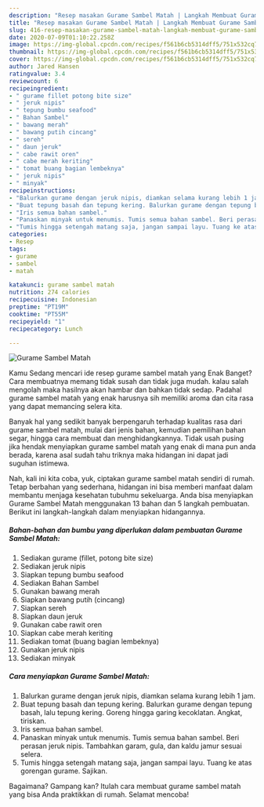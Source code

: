 ```yaml
---
description: "Resep masakan Gurame Sambel Matah | Langkah Membuat Gurame Sambel Matah Yang Enak Dan Lezat"
title: "Resep masakan Gurame Sambel Matah | Langkah Membuat Gurame Sambel Matah Yang Enak Dan Lezat"
slug: 416-resep-masakan-gurame-sambel-matah-langkah-membuat-gurame-sambel-matah-yang-enak-dan-lezat
date: 2020-07-09T01:10:22.258Z
image: https://img-global.cpcdn.com/recipes/f561b6cb5314dff5/751x532cq70/gurame-sambel-matah-foto-resep-utama.jpg
thumbnail: https://img-global.cpcdn.com/recipes/f561b6cb5314dff5/751x532cq70/gurame-sambel-matah-foto-resep-utama.jpg
cover: https://img-global.cpcdn.com/recipes/f561b6cb5314dff5/751x532cq70/gurame-sambel-matah-foto-resep-utama.jpg
author: Jared Hansen
ratingvalue: 3.4
reviewcount: 6
recipeingredient:
- " gurame fillet potong bite size"
- " jeruk nipis"
- " tepung bumbu seafood"
- " Bahan Sambel"
- " bawang merah"
- " bawang putih cincang"
- " sereh"
- " daun jeruk"
- " cabe rawit oren"
- " cabe merah keriting"
- " tomat buang bagian lembeknya"
- " jeruk nipis"
- " minyak"
recipeinstructions:
- "Balurkan gurame dengan jeruk nipis, diamkan selama kurang lebih 1 jam."
- "Buat tepung basah dan tepung kering. Balurkan gurame dengan tepung basah, lalu tepung kering. Goreng hingga garing kecoklatan. Angkat, tiriskan."
- "Iris semua bahan sambel."
- "Panaskan minyak untuk menumis. Tumis semua bahan sambel. Beri perasan jeruk nipis. Tambahkan garam, gula, dan kaldu jamur sesuai selera."
- "Tumis hingga setengah matang saja, jangan sampai layu. Tuang ke atas gorengan gurame. Sajikan."
categories:
- Resep
tags:
- gurame
- sambel
- matah

katakunci: gurame sambel matah 
nutrition: 274 calories
recipecuisine: Indonesian
preptime: "PT19M"
cooktime: "PT55M"
recipeyield: "1"
recipecategory: Lunch

---
```



![Gurame Sambel Matah](https://img-global.cpcdn.com/recipes/f561b6cb5314dff5/751x532cq70/gurame-sambel-matah-foto-resep-utama.jpg)

Kamu Sedang mencari ide resep gurame sambel matah yang Enak Banget? Cara membuatnya memang tidak susah dan tidak juga mudah. kalau salah mengolah maka hasilnya akan hambar dan bahkan tidak sedap. Padahal gurame sambel matah yang enak harusnya sih memiliki aroma dan cita rasa yang dapat memancing selera kita.

Banyak hal yang sedikit banyak berpengaruh terhadap kualitas rasa dari gurame sambel matah, mulai dari jenis bahan, kemudian pemilihan bahan segar, hingga cara membuat dan menghidangkannya. Tidak usah pusing jika hendak menyiapkan gurame sambel matah yang enak di mana pun anda berada, karena asal sudah tahu triknya maka hidangan ini dapat jadi suguhan istimewa.




Nah, kali ini kita coba, yuk, ciptakan gurame sambel matah sendiri di rumah. Tetap berbahan yang sederhana, hidangan ini bisa memberi manfaat dalam membantu menjaga kesehatan tubuhmu sekeluarga. Anda bisa menyiapkan Gurame Sambel Matah menggunakan 13 bahan dan 5 langkah pembuatan. Berikut ini langkah-langkah dalam menyiapkan hidangannya.

<!--inarticleads1-->

##### Bahan-bahan dan bumbu yang diperlukan dalam pembuatan Gurame Sambel Matah:

1. Sediakan  gurame (fillet, potong bite size)
1. Sediakan  jeruk nipis
1. Siapkan  tepung bumbu seafood
1. Sediakan  Bahan Sambel
1. Gunakan  bawang merah
1. Siapkan  bawang putih (cincang)
1. Siapkan  sereh
1. Siapkan  daun jeruk
1. Gunakan  cabe rawit oren
1. Siapkan  cabe merah keriting
1. Sediakan  tomat (buang bagian lembeknya)
1. Gunakan  jeruk nipis
1. Sediakan  minyak




<!--inarticleads2-->

##### Cara menyiapkan Gurame Sambel Matah:

1. Balurkan gurame dengan jeruk nipis, diamkan selama kurang lebih 1 jam.
1. Buat tepung basah dan tepung kering. Balurkan gurame dengan tepung basah, lalu tepung kering. Goreng hingga garing kecoklatan. Angkat, tiriskan.
1. Iris semua bahan sambel.
1. Panaskan minyak untuk menumis. Tumis semua bahan sambel. Beri perasan jeruk nipis. Tambahkan garam, gula, dan kaldu jamur sesuai selera.
1. Tumis hingga setengah matang saja, jangan sampai layu. Tuang ke atas gorengan gurame. Sajikan.




Bagaimana? Gampang kan? Itulah cara membuat gurame sambel matah yang bisa Anda praktikkan di rumah. Selamat mencoba!
